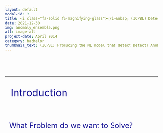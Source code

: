 ```yaml
---
layout: default
modal-id: 2
title: <i class="fa-solid fa-magnifying-glass"></i>&nbsp; (ICPBL) Detecting Anomalies using Machine Learning
date: 2021-12-30
img: anomaly_ensemble.png
alt: image-alt
project-date: April 2014
category: bachelor
thumbnail_text: (ICPBL) Producing the ML model that detect Detects Anomalies in Wafer Manufacturing
---
```




<br><br><br>   


***
<p style="font-size: 33px; color: rgb(25, 22, 150)"><i class="fas fa-glasses"></i>&nbsp; Introduction </p>
<br>
<p style="font-size: 24px; color: rgb(25, 22, 150)"> <i class="fa fa-question-circle" aria-hidden="true"></i>&nbsp; What Problem do we want to Solve?  </p>



